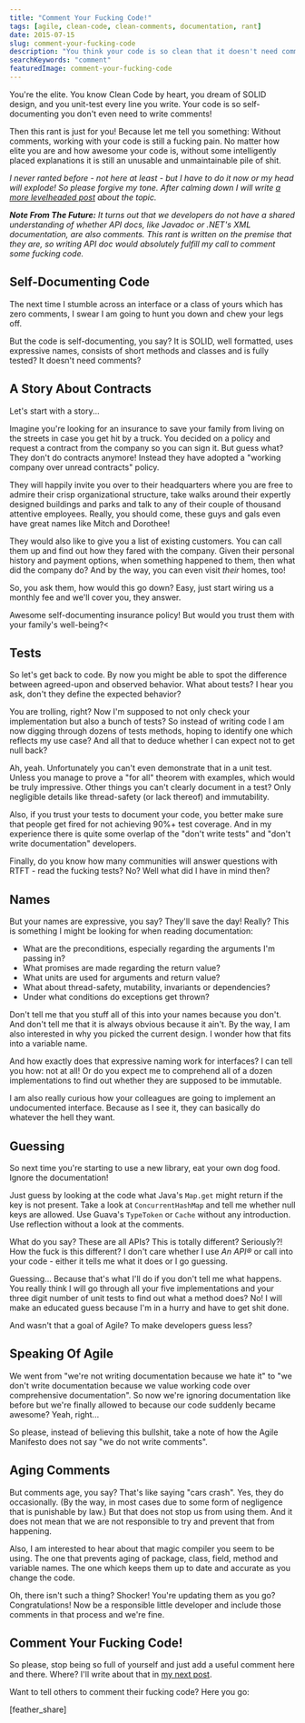 ```yaml
---
title: "Comment Your Fucking Code!"
tags: [agile, clean-code, clean-comments, documentation, rant]
date: 2015-07-15
slug: comment-your-fucking-code
description: "You think your code is so clean that it doesn't need comments? Then this rant is just for you!"
searchKeywords: "comment"
featuredImage: comment-your-fucking-code
---
```


You're the elite.
You know Clean Code by heart, you dream of SOLID design, and you unit-test every line you write.
Your code is so self-documenting you don't even need to write comments!

Then this rant is just for you!
Because let me tell you something: Without comments, working with your code is still a fucking pain.
No matter how elite you are and how awesome your code is, without some intelligently placed explanations it is still an unusable and unmaintainable pile of shit.

*I never ranted before - not here at least - but I have to do it now or my head will explode!
So please forgive my tone.
After calming down I will write [a more levelheaded post](thoughts-on-comments) about the topic.*

***Note From The Future:** It turns out that we developers do not have a shared understanding of whether API docs, like Javadoc or .NET's XML documentation, are also comments.
This rant is written on the premise that they are, so writing API doc would absolutely fulfill my call to comment some fucking code.*

## Self-Documenting Code

The next time I stumble across an interface or a class of yours which has zero comments, I swear I am going to hunt you down and chew your legs off.

But the code is self-documenting, you say?
It is SOLID, well formatted, uses expressive names, consists of short methods and classes and is fully tested?
It doesn't need comments?

## A Story About Contracts

Let's start with a story...

Imagine you're looking for an insurance to save your family from living on the streets in case you get hit by a truck.
You decided on a policy and request a contract from the company so you can sign it.
But guess what?
They don't do contracts anymore!
Instead they have adopted a "working company over unread contracts" policy.

They will happily invite you over to their headquarters where you are free to admire their crisp organizational structure, take walks around their expertly designed buildings and parks and talk to any of their couple of thousand attentive employees.
Really, you should come, these guys and gals even have great names like Mitch and Dorothee!

They would also like to give you a list of existing customers.
You can call them up and find out how they fared with the company.
Given their personal history and payment options, when something happened to them, then what did the company do?
And by the way, you can even visit *their* homes, too!

So, you ask them, how would this go down?
Easy, just start wiring us a monthly fee and we'll cover you, they answer.

Awesome self-documenting insurance policy!
But would you trust them with your family's well-being?&lt;

<contentimage slug="comment-your-fucking-code"></contentimage>

## Tests

So let's get back to code.
By now you might be able to spot the difference between agreed-upon and observed behavior.
What about tests?
I hear you ask, don't they define the expected behavior?

You are trolling, right?
Now I'm supposed to not only check your implementation but also a bunch of tests?
So instead of writing code I am now digging through dozens of tests methods, hoping to identify one which reflects my use case?
And all that to deduce whether I can expect not to get null back?

Ah, yeah.
Unfortunately you can't even demonstrate that in a unit test.
Unless you manage to prove a "for all" theorem with examples, which would be truly impressive.
Other things you can't clearly document in a test?
Only negligible details like thread-safety (or lack thereof) and immutability.

Also, if you trust your tests to document your code, you better make sure that people get fired for not achieving 90%+ test coverage.
And in my experience there is quite some overlap of the "don't write tests" and "don't write documentation" developers.

Finally, do you know how many communities will answer questions with RTFT - read the fucking tests?
No?
Well what did I have in mind then?

## Names

But your names are expressive, you say?
They'll save the day!
Really?
This is something I might be looking for when reading documentation:

-   What are the preconditions, especially regarding the arguments I'm passing in?
-   What promises are made regarding the return value?
-   What units are used for arguments and return value?
-   What about thread-safety, mutability, invariants or dependencies?
-   Under what conditions do exceptions get thrown?

Don't tell me that you stuff all of this into your names because you don't.
And don't tell me that it is always obvious because it ain't.
By the way, I am also interested in why you picked the current design.
I wonder how that fits into a variable name.

And how exactly does that expressive naming work for interfaces?
I can tell you how: not at all!
Or do you expect me to comprehend all of a dozen implementations to find out whether they are supposed to be immutable.

I am also really curious how your colleagues are going to implement an undocumented interface.
Because as I see it, they can basically do whatever the hell they want.

## Guessing

So next time you're starting to use a new library, eat your own dog food.
Ignore the documentation!

Just guess by looking at the code what Java's `Map.get` might return if the key is not present.
Take a look at `ConcurrentHashMap` and tell me whether null keys are allowed.
Use Guava's `TypeToken` or `Cache` without any introduction.
Use reflection without a look at the comments.

What do you say?
These are all APIs?
This is totally different?
Seriously?!
How the fuck is this different?
I don't care whether I use *An API®* or call into your code - either it tells me what it does or I go guessing.

Guessing... Because that's what I'll do if you don't tell me what happens.
You really think I will go through all your five implementations and your three digit number of unit tests to find out what a method does?
No!
I will make an educated guess because I'm in a hurry and have to get shit done.

And wasn't that a goal of Agile?
To make developers guess less?

## Speaking Of Agile

We went from "we're not writing documentation because we hate it" to "we don't write documentation because we value working code over comprehensive documentation".
So now we're ignoring documentation like before but we're finally allowed to because our code suddenly became awesome?
Yeah, right...

So please, instead of believing this bullshit, take a note of how the Agile Manifesto does not say "we do not write comments".

## Aging Comments

But comments age, you say?
That's like saying "cars crash".
Yes, they do occasionally.
(By the way, in most cases due to some form of negligence that is punishable by law.) But that does not stop us from using them.
And it does not mean that we are not responsible to try and prevent that from happening.

Also, I am interested to hear about that magic compiler you seem to be using.
The one that prevents aging of package, class, field, method and variable names.
The one which keeps them up to date and accurate as you change the code.

Oh, there isn't such a thing?
Shocker!
You're updating them as you go?
Congratulations!
Now be a responsible little developer and include those comments in that process and we're fine.

## Comment Your Fucking Code!

So please, stop being so full of yourself and just add a useful comment here and there.
Where?
I'll write about that in [my next post](thoughts-on-comments).

Want to tell others to comment their fucking code?
Here you go:

[feather_share]
